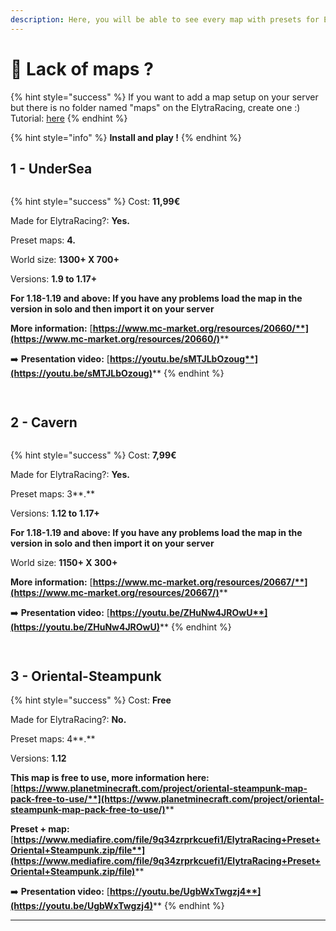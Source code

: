 ```yaml
---
description: Here, you will be able to see every map with presets for ElytraRacing
---
```


# 🏁 Lack of maps ?

{% hint style="success" %}
If you want to add a map setup on your server but there is no folder named "maps" on the ElytraRacing, create one :) Tutorial: [here](https://chooseit.gitbook.io/elytraracing/faq/how-do-i-add-a-map-preset-to-my-server)
{% endhint %}

{% hint style="info" %}
**Install and play !**
{% endhint %}

## 1 - UnderSea

<figure><img src="https://imgur.com/sNK8PId.png" alt=""><figcaption></figcaption></figure>

{% hint style="success" %}
Cost: **11,99€**

Made for ElytraRacing?: **Yes.**

Preset maps: **4.**

World size: **1300+ X 700+**

Versions: **1.9 to 1.17+**

**For 1.18-1.19 and above: If you have any problems load the map in the version in solo and then import it on your server**&#x20;

**More information:** [**https://www.mc-market.org/resources/20660/**](https://www.mc-market.org/resources/20660/)****

➡️ **Presentation video:** [**https://youtu.be/sMTJLbOzoug**](https://youtu.be/sMTJLbOzoug)****
{% endhint %}

<div>

<figure><img src="https://imgur.com/R765scD.png" alt=""><figcaption></figcaption></figure>

 

<figure><img src="https://imgur.com/or1PK4K.png" alt=""><figcaption></figcaption></figure>

</div>

## 2 - Cavern

<figure><img src="https://imgur.com/iWfGZQv.png" alt=""><figcaption></figcaption></figure>

{% hint style="success" %}
Cost: **7,99€**

Made for ElytraRacing?: **Yes.**

Preset maps: 3**.**

Versions: **1.12 to 1.17+**

**For 1.18-1.19 and above: If you have any problems load the map in the version in solo and then import it on your server**&#x20;

World size: **1150+ X 300+**

**More information:** [**https://www.mc-market.org/resources/20667/**](https://www.mc-market.org/resources/20667/)****

➡️ **Presentation video:** [**https://youtu.be/ZHuNw4JROwU**](https://youtu.be/ZHuNw4JROwU)****
{% endhint %}

<div>

<figure><img src="https://imgur.com/xaHt6Qs.png" alt=""><figcaption></figcaption></figure>

 

<figure><img src="https://imgur.com/hcj7JPj.png" alt=""><figcaption></figcaption></figure>

</div>

## **3 - Oriental-Steampunk**

{% hint style="success" %}
Cost: **Free**

Made for ElytraRacing?: **No.**

Preset maps: 4**.**

Versions: **1.12**

**This map is free to use, more information here:** [**https://www.planetminecraft.com/project/oriental-steampunk-map-pack-free-to-use/**](https://www.planetminecraft.com/project/oriental-steampunk-map-pack-free-to-use/)****

**Preset + map:** [**https://www.mediafire.com/file/9q34zrprkcuefi1/ElytraRacing+Preset+Oriental+Steampunk.zip/file**](https://www.mediafire.com/file/9q34zrprkcuefi1/ElytraRacing+Preset+Oriental+Steampunk.zip/file)****

➡️ **Presentation video:** [**https://youtu.be/UgbWxTwgzj4**](https://youtu.be/UgbWxTwgzj4)****
{% endhint %}

****
